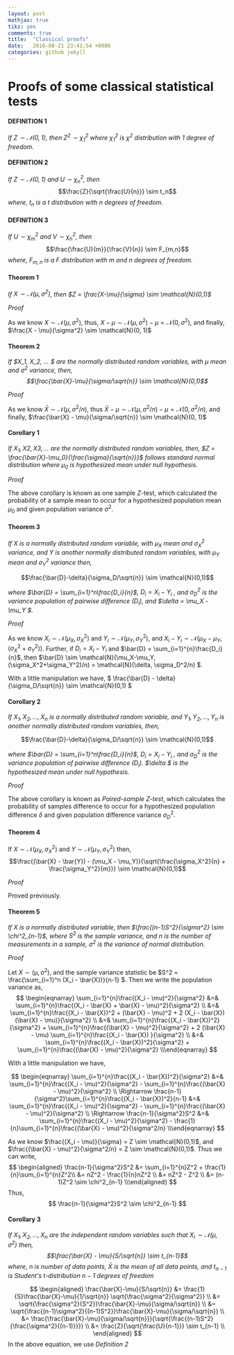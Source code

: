 ```yaml
---
layout: post
mathjax: true
tikz: yes
comments: true
title:  "Classical proofs"
date:   2016-08-21 23:41:54 +0000
categories: github jekyll
---
```


Proofs of some classical statistical tests
======



#### **DEFINITION 1** 

*If $Z \sim \mathcal{N}(0,1)$, then $Z^2\sim \chi^2_1$ where $\chi^2_1$ is $\chi^2$ distribution with $1$ degree of freedom.*



#### **DEFINITION 2**

*If $Z \sim \mathcal{N}(0,1)$ and $U \sim \chi^2_n$, then* $$\frac{Z}{\sqrt{\frac{U}{n}}} \sim t_n$$ *where, $t_n$ is a $t$ distribution with $n$ degrees of freedom.*



#### **DEFINITION 3**

*If $U \sim \chi^2_m$ and $V \sim \chi^2_n$, then* $$\frac{\frac{U}{m}}{\frac{V}{n}} \sim F_{m,n}$$ *where, $F_{m,n}$ is a $F$ distribution with $m$ and $n$ degrees of freedom.*



#### **Theorem 1**

*If $X \sim \mathcal{N}(\mu, \sigma^2)$, then $Z = \frac{X-\mu}{\sigma} \sim \mathcal{N}(0,1)$*



*Proof*

As we know $X \sim \mathcal{N}(\mu, \sigma^2)$, thus, $X - \mu \sim \mathcal{N}(\mu, \sigma^2) - \mu = \mathcal{N}(0, \sigma^2)$, and finally, $\frac{X - \mu}{\sigma^2} \sim \mathcal{N}(0, 1)$



#### **Theorem 2**

*If $X_1, X_2, ... $ are the normally distributed random variables, with $\mu$ mean and $\sigma^2$ variance, then, $$\frac{\bar{X}-\mu}{\sigma/\sqrt{n}} \sim \mathcal{N}(0,1)$$*



*Proof*

As we know $\bar{X} \sim \mathcal{N}(\mu, \sigma^2/n)$, thus $\bar{X} - \mu \sim \mathcal{N}(\mu, \sigma^2/n) - \mu = \mathcal{N}(0, \sigma^2/n)$, and finally,
$\frac{\bar{X} - \mu}{\sigma/\sqrt{n}} \sim \mathcal{N}(0, 1)$



#### **Corollary 1**

*If $X_1, X2, X3,...$ are the normally distributed random variables, then, $Z = \frac{\bar{X}-\mu_0}{\frac{\sigma}{\sqrt{n}}}$ follows standard
normal distribution where $\mu_0$ is hypothesized mean under null hypothesis.*



*Proof*

The above corollary is known as one sample $Z$-test, which calculated the probability of a sample mean to occur for a hypothesized population mean $\mu_0$ and given population variance $\sigma^2$.



#### **Theorem 3**

*If $X$ is a normally distributed random variable, with $\mu_X$ mean and $\sigma_X^2$ variance, and $Y$ is another normally distributed random variables, with $\mu_Y$ mean and $\sigma_Y^2$ variance then,*

$$\frac{\bar{D}-\delta}{\sigma_D/\sqrt{n}} \sim \mathcal{N}(0,1)$$

*where $\bar{D} = \sum_{i=1}^n\frac{D_i}{n}$, $D_i = X_i - Y_i$ , and $\sigma_D^2$ is the variance population of pairwise difference $(D_i)$, and 
$\delta = \mu_X - \mu_Y $.*



*Proof*

As we know $X_i \sim \mathcal{N}(\mu_X, \sigma_X^2)$ and $Y_i \sim \mathcal{N}(\mu_Y, \sigma_Y^2)$, and $X_i-Y_i \sim \mathcal{N}(\mu_X-\mu_Y, (\sigma_X^2+\sigma_Y^2))$.
Further, if $D_i = X_i - Y_i$ and $\bar{D} = \sum_{i=1}^{n}\frac{D_i}{n}$, then $\bar{D} \sim \mathcal{N}(\mu_X-\mu_Y, (\sigma_X^2+\sigma_Y^2)/n) = \mathcal{N}(\delta, \sigma_D^2/n) $.

With a little manipulation we have,
$ \frac{\bar{D} - \delta}{\sigma_D/\sqrt{n}} \sim \mathcal{N}(0,1) $





#### **Corollary 2**

*If $X_1, X_2, ..., X_n$ is a normally distributed random variable, and $Y_1, Y_2, ..., Y_n$ is another normally distributed random variables, then,*

$$\frac{\bar{D}-\delta}{\sigma_D/\sqrt{n}} \sim \mathcal{N}(0,1)$$

*where $\bar{D} = \sum_{i=1}^n\frac{D_i}{n}$, $D_i = X_i - Y_i$ , and $\sigma_D^2$ is the variance population of pairwise difference $(D_i)$. $\delta $ is the hypothesized mean under null hypothesis.*



*Proof*

The above corollary is known as *Paired-sample $Z$-test*, which calculates the probability of samples difference  to occur for a hypothesized population difference $\delta$ and given population difference variance $\sigma_D^2$.





#### **Theorem 4**

If $X \sim \mathcal{N}(\mu_X, \sigma_X^2)$ and $Y \sim \mathcal{N}(\mu_Y, \sigma_Y^2)$ then, $$\frac{(\bar{X} - \bar{Y}) - (\mu_X - \mu_Y)}{\sqrt{\frac{\sigma_X^2}{n} + \frac{\sigma_Y^2}{m}}} \sim \mathcal{N}(0,1)$$

*Proof*

Proved previously.





#### **Theorem 5**

*If $X$ is a normally distributed variable, then $\frac{(n-1)S^2}{\sigma^2} \sim \chi^2_{n-1}$, where $S^2$ is the sample variance, and $n$ is the number of measurements in a sample, $\sigma^2$ is the variance of normal distribution.* 



*Proof*

Let $X\sim \mathcal{(\mu, \sigma^2)}$, and the sample variance statistic be $S^2 = \frac{\sum_{i=1}^n (X_i - \bar{X})}{n-1} $. Then we write the population variance as, 
$$
\begin{eqnarray}
        \sum_{i=1}^{n}\frac{(X_i - \mu)^2}{\sigma^2} &=& \sum_{i=1}^{n}\frac{(X_i - \bar{X} + \bar{X} - \mu)^2}{\sigma^2} \\
        &=& \sum_{i=1}^{n}\frac{(X_i - \bar{X})^2 + (\bar{X} - \mu)^2 + 2 (X_i - \bar{X}) (\bar{X} - \mu)}{\sigma^2} \\
        &=& \sum_{i=1}^{n}\frac{(X_i - \bar{X})^2}{\sigma^2} + \sum_{i=1}^{n}\frac{(\bar{X} - \mu)^2}{\sigma^2} + 2 (\bar{X} - \mu)  \sum_{i=1}^{n}\frac{(X_i - \bar{X}) }{\sigma^2} \\
        &=& \sum_{i=1}^{n}\frac{(X_i - \bar{X})^2}{\sigma^2} + \sum_{i=1}^{n}\frac{(\bar{X} - \mu)^2}{\sigma^2} \\\end{eqnarray}
$$


With a little manipulation we have,

$$
\begin{eqnarray}
    \sum_{i=1}^{n}\frac{(X_i - \bar{X})^2}{\sigma^2} &=& \sum_{i=1}^{n}\frac{(X_i - \mu)^2}{\sigma^2} - \sum_{i=1}^{n}\frac{(\bar{X} - \mu)^2}{\sigma^2} \\
    \Rightarrow \frac{n-1}{\sigma^2}\sum_{i=1}^{n}\frac{(X_i - \bar{X})^2}{n-1} &=& \sum_{i=1}^{n}\frac{(X_i - \mu)^2}{\sigma^2} - \sum_{i=1}^{n}\frac{(\bar{X} - \mu)^2}{\sigma^2} \\
    \Rightarrow \frac{n-1}{\sigma^2}S^2 &=&  \sum_{i=1}^{n}\frac{(X_i - \mu)^2}{\sigma^2} - \frac{1}{n}\sum_{i=1}^{n}\frac{(\bar{X} - \mu)^2}{\sigma^2/n} \\\end{eqnarray}
$$


As we know $\frac{(X_i - \mu)}{\sigma} = Z \sim \mathcal{N}(0,1)$, and $\frac{(\bar{X} - \mu)^2}{\sigma^2/n} = Z \sim \mathcal{N}(0,1)$. Thus we can write,
$$
\begin{aligned}
\frac{n-1}{\sigma^2}S^2 &=  \sum_{i=1}^{n}Z^2 + \frac{1}{n}\sum_{i=1}^{n}Z^2\\  
&=  nZ^2 - \frac{1}{n}nZ^2 \\
    &=  nZ^2 - Z^2 \\
    &=  (n-1)Z^2 \sim \chi^2_{n-1} \\\end{aligned}
$$
Thus,
$$
\frac{n-1}{\sigma^2}S^2 \sim \chi^2_{n-1}
$$






#### **Corollary 3**

*If $X_1, X_2, ...,X_n$ are the independent random variables such that $X_i \sim \mathcal{N}(\mu,\sigma^2)$ then, $$\frac{\bar{X} - \mu}{S/\sqrt{n}} \sim t_{n-1}$$ where, $n$ is number of data points, $\bar{X}$ is the mean of all data points, and $t_{n-1}$ is Student's t-distribution $n-1$ degrees of freedom*


$$
\begin{aligned}
        \frac{\bar{X}-\mu}{S/\sqrt{n}} &= \frac{1}{S}\frac{\bar{X}-\mu}{1/\sqrt{n}} \sqrt{\frac{\sigma^2}{\sigma^2}}  \\
        &= \sqrt{\frac{\sigma^2}{S^2}}\frac{\bar{X}-\mu}{\sigma/\sqrt{n}}   \\
        &= \sqrt{\frac{(n-1)\sigma^2}{(n-1)S^2}}\frac{\bar{X}-\mu}{\sigma/\sqrt{n}}   \\
        &= \frac{\frac{\bar{X}-\mu}{\sigma/\sqrt{n}}}{\sqrt{\frac{(n-1)S^2}{\frac{\sigma^2}{(n-1)}}}}    \\
        &= \frac{Z}{\sqrt{\frac{U}{n-1}}}    \sim t_{n-1}    \\
    \end{aligned}
$$
In the above equation, we use *Definition 2* 
